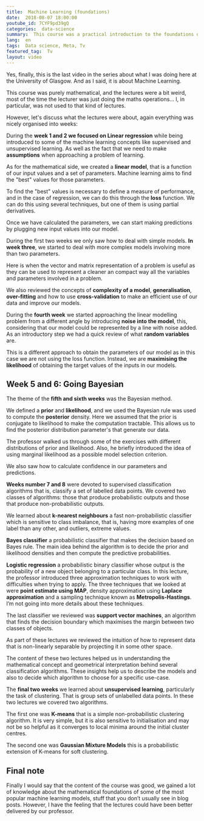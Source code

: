 ```yaml
---
title:  Machine Learning (foundations)
date:  2018-08-07 18:00:00
youtube_id: 7CYF9pd39gQ
categories:  data-science
summary:  This course was a practical introduction to the foundations of machine learning. 
lang:  en
tags:  Data science, Meta, Tv
featured_tag:  Tv
layout: video
---
```


Yes, finally, this is the last video in the series about what I was doing here at the University of Glasgow. And as I said, it is about Machine Learning.  

This course was purely mathematical, and the lectures were a bit weird, most of the time the lecturer was just doing the maths operations... I, in particular, was not used to that kind of lectures.  

However, let's discuss what the lectures were about, again everything was nicely organised into weeks:

During the **week 1 and 2 we focused on Linear regression** while being introduced to some of the machine learning concepts like supervised and unsupervised learning. As well as the fact that we need to make  **assumptions** when approaching a problem of learning.

As for the mathematical side, we created a **linear model**, that is a function of our input values and a set of parameters. Machine learning aims to find the "best" values for those parameters.

To find the "best" values is necessary to define a measure of performance, and in the case of regression, we can do this through the **loss** function. We can do this using several techniques, but one of them is using partial derivatives.

Once we have calculated the parameters, we can start making predictions by plugging new input values into our model.  

During the first two weeks we only saw how to deal with simple models. **In week three**, we started to deal with more complex models involving more than two parameters.

Here is when the vector and matrix representation of a problem is useful as they can be used to represent a cleaner an compact way all the variables and parameters involved in a problem.

We also reviewed the concepts of **complexity of a model**, **generalisation**, **over-fitting** and how to use **cross-validation** to make an efficient use of our data and improve our models.

During the **fourth week** we started approaching the linear modelling problem from a different angle by introducing **noise into the model**, this, considering that our model could be represented by a line with noise added. As an introductory step we had a quick review of what **random variables** are.

This is a different approach to obtain the parameters of our model as in this case we are not using the loss function. Instead, we are **maximising the likelihood** of obtaining the target values of the inputs in our models. 


## Week 5 and 6: Going Bayesian  
The theme of the **fifth and sixth weeks** was the Bayesian method.

We defined a **prior** and **likelihood**, and we used the Bayesian rule was used to compute the **posterior** density. Here we assumed that the prior is conjugate to likelihood to make the computation tractable. This allows us to find the posterior distribution parameter's that generate our data.

The professor walked us through some of the exercises with different distributions of prior and likelihood. Also, he briefly introduced the idea of using marginal likelihood as a possible model selection criterion.

We also saw how to calculate confidence in our parameters and predictions.

**Weeks number 7 and 8** were devoted to supervised classification algorithms that is, classify a set of labelled data points. We covered two classes of algorithms: those that produce probabilistic outputs and those that produce non-probabilistic outputs. 

We learned about **k-nearest neighbours** a fast non-probabilistic classifier which is sensitive to class imbalance, that is, having more examples of one label than any other, and outliers, extreme values.

**Bayes classifier** a probabilistic classifier that makes the decision based on Bayes rule. The main idea behind the algorithm is to decide the prior and likelihood densities and then compute the predictive probabilities.   

**Logistic regression** a probabilistic binary classifier whose output is the probability of a new object belonging to a particular class. In this lecture, the professor introduced three approximation techniques to work with difficulties when trying to apply. The three techniques that we looked at were **point estimate using MAP**, density approximation using **Laplace approximation** and a sampling technique known as **Metropolis-Hastings**. I’m not going into more details about these techniques.

The last classifier we reviewed was **support vector machines**, an algorithm that finds the decision boundary which maximises the margin between two classes of objects. 

As part of these lectures we reviewed the intuition of how to represent data that is non-linearly separable by projecting it in some other space.

The content of these two lectures helped us in understanding the mathematical concept and geometrical interpretation behind several classification algorithms. These insights help us to describe the models and also to decide which algorithm to choose for a specific use-case.

The **final two weeks** we learned about **unsupervised learning**, particularly the task of clustering. That is group sets of unlabelled data points. In these two lectures we covered two algorithms. 

The first one was **K-means** that is a simple non-probabilistic clustering algorithm. It is very simple, but it is also sensitive to initialisation and may not be so helpful as it converges to local minima around the initial cluster centres. 

The second one was **Gaussian Mixture Models** this is a probabilistic extension of K-means for soft clustering.

## Final note  

Finally I would say that the content of the course was good, we gained a lot of knowledge about the mathematical foundations of some of the most popular machine learning models, stuff that you don’t usually see in blog posts. However, I have the feeling that the lectures could have been better delivered by our professor.